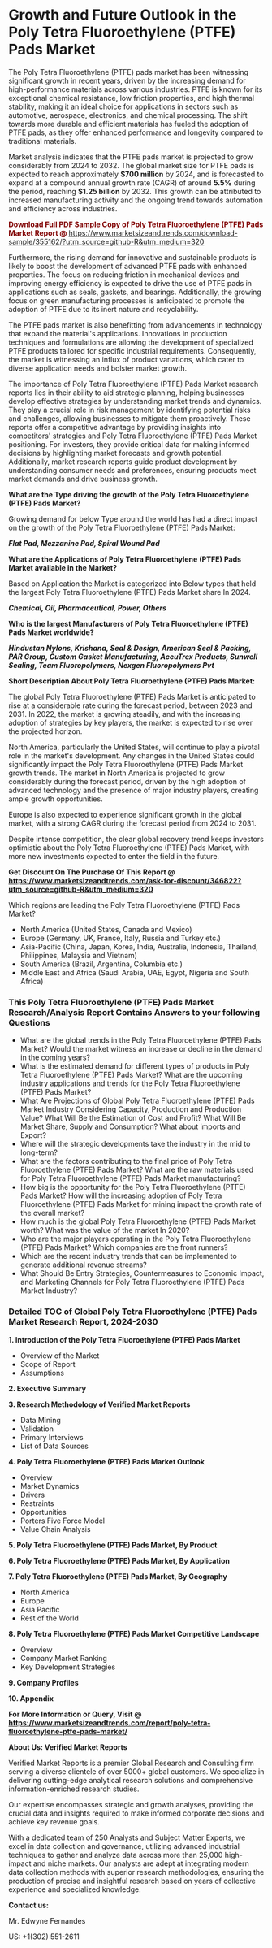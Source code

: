 <h1>Growth and Future Outlook in the Poly Tetra Fluoroethylene (PTFE) Pads Market</h1><p>The Poly Tetra Fluoroethylene (PTFE) pads market has been witnessing significant growth in recent years, driven by the increasing demand for high-performance materials across various industries. PTFE is known for its exceptional chemical resistance, low friction properties, and high thermal stability, making it an ideal choice for applications in sectors such as automotive, aerospace, electronics, and chemical processing. The shift towards more durable and efficient materials has fueled the adoption of PTFE pads, as they offer enhanced performance and longevity compared to traditional materials.</p><p>Market analysis indicates that the PTFE pads market is projected to grow considerably from 2024 to 2032. The global market size for PTFE pads is expected to reach approximately <strong>$700 million</strong> by 2024, and is forecasted to expand at a compound annual growth rate (CAGR) of around <strong>5.5%</strong> during the period, reaching <strong>$1.25 billion</strong> by 2032. This growth can be attributed to increased manufacturing activity and the ongoing trend towards automation and efficiency across industries.</p><p><strong><span style="color: #800000;">Download Full PDF Sample Copy of Poly Tetra Fluoroethylene (PTFE) Pads Market Report @</span>&nbsp;</strong><a href="https://www.marketsizeandtrends.com/download-sample/355162/?utm_source=github-R&amp;utm_medium=320">https://www.marketsizeandtrends.com/download-sample/355162/?utm_source=github-R&amp;utm_medium=320</a></p><p>Furthermore, the rising demand for innovative and sustainable products is likely to boost the development of advanced PTFE pads with enhanced properties. The focus on reducing friction in mechanical devices and improving energy efficiency is expected to drive the use of PTFE pads in applications such as seals, gaskets, and bearings. Additionally, the growing focus on green manufacturing processes is anticipated to promote the adoption of PTFE due to its inert nature and recyclability.</p><p>The PTFE pads market is also benefitting from advancements in technology that expand the material's applications. Innovations in production techniques and formulations are allowing the development of specialized PTFE products tailored for specific industrial requirements. Consequently, the market is witnessing an influx of product variations, which cater to diverse application needs and bolster market growth.</p></p><p>The importance of&nbsp;Poly Tetra Fluoroethylene (PTFE) Pads Market research reports lies in their ability to aid strategic planning, helping businesses develop effective strategies by understanding market trends and dynamics. They play a crucial role in risk management by identifying potential risks and challenges, allowing businesses to mitigate them proactively. These reports offer a competitive advantage by providing insights into competitors' strategies and Poly Tetra Fluoroethylene (PTFE) Pads Market positioning. For investors, they provide critical data for making informed decisions by highlighting market forecasts and growth potential. Additionally, market research reports guide product development by understanding consumer needs and preferences, ensuring products meet market demands and drive business growth.</p><p><strong>What are the&nbsp;Type driving the growth of the Poly Tetra Fluoroethylene (PTFE) Pads Market?</strong></p><p id="" class="">Growing demand for below Type around the world has had a direct impact on the growth of the Poly Tetra Fluoroethylene (PTFE) Pads Market:</p><em><strong>Flat Pad, Mezzanine Pad, Spiral Wound Pad</strong></em></p><strong>What are the&nbsp;Applications&nbsp;of Poly Tetra Fluoroethylene (PTFE) Pads Market available in the Market?</strong></p><p id="" class="">Based on Application the Market is categorized into Below types that held the largest Poly Tetra Fluoroethylene (PTFE) Pads Market share In 2024.</p><em><strong>Chemical, Oil, Pharmaceutical, Power, Others</strong></em></p><strong>Who is the largest Manufacturers of Poly Tetra Fluoroethylene (PTFE) Pads Market worldwide?</strong></p><p><em><strong>Hindustan Nylons, Krishana, Seal & Design, American Seal & Packing, PAR Group, Custom Gasket Manufacturing, AccuTrex Products, Sunwell Sealing, Team Fluoropolymers, Nexgen Fluoropolymers Pvt</strong></em></p><p id="" class=""><strong>Short Description About Poly Tetra Fluoroethylene (PTFE) Pads Market:</strong></p><p>The global Poly Tetra Fluoroethylene (PTFE) Pads Market is anticipated to rise at a considerable rate during the forecast period, between 2023 and 2031. In 2022, the market is growing steadily, and with the increasing adoption of strategies by key players, the market is expected to rise over the projected horizon.</p><p>North America, particularly the United States, will continue to play a pivotal role in the market's development. Any changes in the United States could significantly impact the Poly Tetra Fluoroethylene (PTFE) Pads Market growth trends. The market in North America is projected to grow considerably during the forecast period, driven by the high adoption of advanced technology and the presence of major industry players, creating ample growth opportunities.</p><p>Europe is also expected to experience significant growth in the global market, with a strong CAGR during the forecast period from 2024 to 2031.</p><p>Despite intense competition, the clear global recovery trend keeps investors optimistic about the Poly Tetra Fluoroethylene (PTFE) Pads Market, with more new investments expected to enter the field in the future.</p><p id="" class=""><strong>Get Discount On The Purchase Of This Report @ <a href="https://www.marketsizeandtrends.com/ask-for-discount/346822?utm_source=github-R&utm_medium=320" target="_blank">https://www.marketsizeandtrends.com/ask-for-discount/346822?utm_source=github-R&utm_medium=320</a></strong></p>Which regions are leading the Poly Tetra Fluoroethylene (PTFE) Pads Market?</p><ul><li>North America (United States, Canada and Mexico)</li><li>Europe (Germany, UK, France, Italy, Russia and Turkey etc.)</li><li>Asia-Pacific (China, Japan, Korea, India, Australia, Indonesia, Thailand, Philippines, Malaysia and Vietnam)</li><li>South America (Brazil, Argentina, Columbia etc.)</li><li>Middle East and Africa (Saudi Arabia, UAE, Egypt, Nigeria and South Africa)</li></ul><h3 id="" class="">This Poly Tetra Fluoroethylene (PTFE) Pads Market Research/Analysis Report Contains Answers to your following Questions</h3><ul><li>What are the global trends in the Poly Tetra Fluoroethylene (PTFE) Pads Market? Would the market witness an increase or decline in the demand in the coming years?</li><li>What is the estimated demand for different types of products in Poly Tetra Fluoroethylene (PTFE) Pads Market? What are the upcoming industry applications and trends for the Poly Tetra Fluoroethylene (PTFE) Pads Market?</li><li>What Are Projections of Global Poly Tetra Fluoroethylene (PTFE) Pads Market Industry Considering Capacity, Production and Production Value? What Will Be the Estimation of Cost and Profit? What Will Be Market Share, Supply and Consumption? What about imports and Export?</li><li>Where will the strategic developments take the industry in the mid to long-term?</li><li>What are the factors contributing to the final price of Poly Tetra Fluoroethylene (PTFE) Pads Market? What are the raw materials used for Poly Tetra Fluoroethylene (PTFE) Pads Market manufacturing?</li><li>How big is the opportunity for the Poly Tetra Fluoroethylene (PTFE) Pads Market? How will the increasing adoption of Poly Tetra Fluoroethylene (PTFE) Pads Market for mining impact the growth rate of the overall market?</li><li>How much is the global Poly Tetra Fluoroethylene (PTFE) Pads Market worth? What was the value of the market In 2020?</li><li>Who are the major players operating in the Poly Tetra Fluoroethylene (PTFE) Pads Market? Which companies are the front runners?</li><li>Which are the recent industry trends that can be implemented to generate additional revenue streams?</li><li>What Should Be Entry Strategies, Countermeasures to Economic Impact, and Marketing Channels for Poly Tetra Fluoroethylene (PTFE) Pads Market Industry?</li></ul><h3 id="" class="">Detailed TOC of Global Poly Tetra Fluoroethylene (PTFE) Pads Market Research Report, 2024-2030</h3><p id="" class=""><strong>1. Introduction of the Poly Tetra Fluoroethylene (PTFE) Pads Market</strong></p><ul><li>Overview of the Market</li><li>Scope of Report</li><li>Assumptions</li></ul><p id="" class=""><strong>2. Executive Summary</strong></p><p id="" class=""><strong>3. Research Methodology of Verified Market Reports</strong></p><ul><li>Data Mining</li><li>Validation</li><li>Primary Interviews</li><li>List of Data Sources</li></ul><p id="" class=""><strong>4. Poly Tetra Fluoroethylene (PTFE) Pads Market Outlook</strong></p><ul><li>Overview</li><li>Market Dynamics</li><li>Drivers</li><li>Restraints</li><li>Opportunities</li><li>Porters Five Force Model</li><li>Value Chain Analysis</li></ul><p id="" class=""><strong>5. Poly Tetra Fluoroethylene (PTFE) Pads Market, By Product</strong></p><p id="" class=""><strong>6. Poly Tetra Fluoroethylene (PTFE) Pads Market, By Application</strong></p><p id="" class=""><strong>7. Poly Tetra Fluoroethylene (PTFE) Pads Market, By Geography</strong></p><ul><li>North America</li><li>Europe</li><li>Asia Pacific</li><li>Rest of the World</li></ul><p id="" class=""><strong>8. Poly Tetra Fluoroethylene (PTFE) Pads Market Competitive Landscape</strong></p><ul><li>Overview</li><li>Company Market Ranking</li><li>Key Development Strategies</li></ul><p id="" class=""><strong>9. Company Profiles</strong></p><p id="" class=""><strong>10. Appendix</strong></p><p id="" class=""><strong>For More Information or Query, Visit @ <a href="https://www.marketsizeandtrends.com/report/poly-tetra-fluoroethylene-ptfe-pads-market/" target="_blank">https://www.marketsizeandtrends.com/report/poly-tetra-fluoroethylene-ptfe-pads-market/</a></strong></p><p id="" class=""><strong>About Us: Verified Market Reports</strong></p><p id="" class="">Verified Market Reports is a premier Global Research and Consulting firm serving a diverse clientele of over 5000+ global customers. We specialize in delivering cutting-edge analytical research solutions and comprehensive information-enriched research studies.</p><p id="" class="">Our expertise encompasses strategic and growth analyses, providing the crucial data and insights required to make informed corporate decisions and achieve key revenue goals.</p><p id="" class="">With a dedicated team of 250 Analysts and Subject Matter Experts, we excel in data collection and governance, utilizing advanced industrial techniques to gather and analyze data across more than 25,000 high-impact and niche markets. Our analysts are adept at integrating modern data collection methods with superior research methodologies, ensuring the production of precise and insightful research based on years of collective experience and specialized knowledge.</p><p id="" class=""><strong>Contact us:</strong></p><p id="" class="">Mr. Edwyne Fernandes</p><p id="" class="">US: +1(302) 551-2611</p>